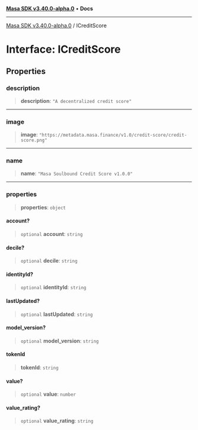 [**Masa SDK v3.40.0-alpha.0**](../README.md) • **Docs**

***

[Masa SDK v3.40.0-alpha.0](../globals.md) / ICreditScore

# Interface: ICreditScore

## Properties

### description

> **description**: `"A decentralized credit score"`

***

### image

> **image**: `"https://metadata.masa.finance/v1.0/credit-score/credit-score.png"`

***

### name

> **name**: `"Masa Soulbound Credit Score v1.0.0"`

***

### properties

> **properties**: `object`

#### account?

> `optional` **account**: `string`

#### decile?

> `optional` **decile**: `string`

#### identityId?

> `optional` **identityId**: `string`

#### lastUpdated?

> `optional` **lastUpdated**: `string`

#### model\_version?

> `optional` **model\_version**: `string`

#### tokenId

> **tokenId**: `string`

#### value?

> `optional` **value**: `number`

#### value\_rating?

> `optional` **value\_rating**: `string`
